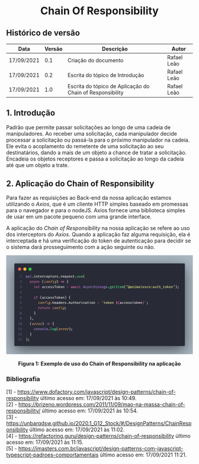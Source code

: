 # <center> Chain Of Responsibility

## Histórico de versão

| Data       | Versão | Descrição                                                 | Autor       |
| ---------- | ------ | --------------------------------------------------------- | ----------- |
| 17/09/2021 | 0.1    | Criação do documento                                      | Rafael Leão |
| 17/09/2021 | 0.2    | Escrita do tópico de Introdução                           | Rafael Leão |
| 17/09/2021 | 1.0    | Escrita do tópico de Aplicação do Chain of Responsibility | Rafael Leão |

## 1. Introdução

Padrão que permite passar solicitações ao longo de uma cadeia de manipuladores. Ao receber uma solicitação, cada manipulador decide processar a solicitação ou passá-la para o próximo manipulador na cadeia. Ele evita o acoplamento do remetente de uma solicitação ao seu destinatários, dando a mais de um objeto a chance de tratar a solicitação. Encadeia os objetos receptores e passa a solicitação ao longo da cadeia até que um objeto a trate.

## 2. Aplicação do Chain of Responsibility

Para fazer as requisições ao Back-end da nossa aplicação estamos utilizando o _Axios_, que é um cliente HTTP simples baseado em promessas para o navegador e para o nodeJS. Axios fornece uma biblioteca simples de usar em um pacote pequeno com uma grande interface.

A aplicação do _Chain of Responsibility_ na nossa aplicação se refere ao uso dos interceptors do _Axios_. Quando a aplicação faz alguma requisição, ela é interceptada e há uma verificação do token de autenticação para decidir se o sistema dará prosseguimento com a ação seguinte ou não.

<p align='center'>
  <img src='https://raw.githubusercontent.com/UnBArqDsw2021-1/2021.1_G01_Animalesco_docs/main/docs/assets/pages/padroes-de-projeto/chain-of-responsibility/interceptor.png'>
  <figcaption align='center'>
      <b>Figura 1: Exemplo de uso do Chain of Responsibility na aplicação</b>
  </figcaption>    
</p>

### Bibliografia

[1] - https://www.dofactory.com/javascript/design-patterns/chain-of-responsibility último acesso em: 17/09/2021 às 10:49. <br/>
[2] - https://brizeno.wordpress.com/2011/11/09/mao-na-massa-chain-of-responsibility/ último acesso em: 17/09/2021 às 10:54. <br/>
[3] - https://unbarqdsw.github.io/2020.1_G12_Stock/#/DesignPatterns/ChainResponsibility último acesso em: 17/09/2021 às 11:02. <br/>
[4] - https://refactoring.guru/design-patterns/chain-of-responsibility último acesso em: 17/09/2021 às 11:15. <br/>
[5] - https://imasters.com.br/javascript/design-patterns-com-javascript-typescript-padroes-comportamentais último acesso em: 17/09/2021 11:21. <br/>
